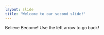```yaml
---
layout: slide
title: "Welcome to our second slide!"
---
```

Believe Become!
Use the left arrow to go back!

